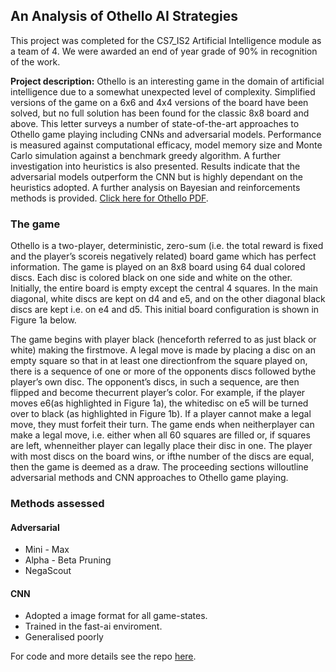 ## An Analysis of Othello AI Strategies

This project was completed for the CS7_IS2 Artificial Intelligence module as a team of 4. We were awarded an end of year grade of 90% in recognition of the work.

**Project description:** Othello is an interesting game in the domain of artificial intelligence due to a somewhat unexpected level of complexity. Simplified versions of the game on a 6x6 and 4x4 versions of the board have been solved, but no full solution has been found for the classic 8x8 board and above. This letter surveys a number of state-of-the-art approaches to Othello game playing including CNNs and adversarial models. Performance is measured against computational efficacy, model memory size and Monte Carlo simulation against a benchmark greedy algorithm. A further investigation into  heuristics is also presented. Results indicate that the adversarial models outperform the CNN but is highly dependant on the heuristics adopted. A further analysis on Bayesian and reinforcements methods is provided. [Click here for Othello PDF](pdf/An_Analysis_of_Othello_AI_Strategies.pdf).

### The game

Othello is a two-player, deterministic, zero-sum (i.e. the total reward is fixed and the player’s scoreis negatively related) board game which has perfect information. The game is played on an 8x8 board using 64 dual colored discs. Each disc is colored black on one side and white on the other. Initially, the entire board is empty except the central 4 squares. In the main diagonal, white discs are kept on d4 and e5, and on the other diagonal black discs are kept i.e. on e4 and d5. This initial board configuration is shown in Figure 1a below.

[](images/oth_example_board_pos.png)

The game begins with player black (henceforth referred to as just black or white) making the firstmove. A legal move is made by placing a disc on an empty square so that in at least one directionfrom the square played on, there is a sequence of one or more of the opponents discs followed bythe player’s own disc. The opponent’s discs, in such a sequence, are then flipped and become thecurrent player’s color. For example, if the player moves e6(as highlighted in Figure 1a), the whitedisc on e5 will be turned over to black (as highlighted in Figure 1b). If a player cannot make a legal move, they must forfeit their turn. The game ends when neitherplayer can make a legal move, i.e. either when all 60 squares are filled or, if squares are left, whenneither player can legally place their disc in one. The player with most discs on the board wins, or ifthe number of the discs are equal, then the game is deemed as a draw. The proceeding sections willoutline adversarial methods and CNN approaches to Othello game playing.


### Methods assessed
#### Adversarial 
- Mini - Max
- Alpha - Beta Pruning
- NegaScout

#### CNN
- Adopted a image format for all game-states.
- Trained in the fast-ai enviroment.
- Generalised poorly


For code and more details see the repo [here](https://github.com/BarberAlec/Othello-Game-Playing-AI-Evaluation).
